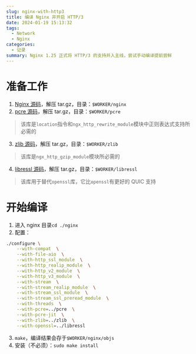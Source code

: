 ```yaml
---
slug: nginx-with-http3
title: 编译 Nginx 并开启 HTTP/3
date: 2024-01-19 15:13:32
tags: 
  - Network
  - Nginx
categories: 
  - 记录
summary: Nginx 1.25 正式将 HTTP/3 的支持并入主线，尝试手动编译提前尝鲜
---
```

# 准备工作
1. [Nginx 源码](https://nginx.org/en/download.html)，解压 tar.gz，目录：`$WORKER/nginx`
2. [pcre 源码](https://github.com/PCRE2Project/pcre2/releases)，解压 tar.gz，目录：`$WORKER/pcre`
> 该库是`location`指令和`ngx_http_rewrite_module`模块中正则表达式支持所必需的
3. [zlib 源码](https://zlib.net)，解压 tar.gz，目录：`$WORKER/zlib`
> 该库是`ngx_http_gzip_module`模块所必需的
4. [libressl 源码](https://ftp.openbsd.org/pub/OpenBSD/LibreSSL/)，解压 tar.gz，目录：`$WORKER/libressl`
> 该库用于替代`openssl`库，它比`openssl`有更好的 QUIC 支持

# 开始编译
1. 进入 nginx 目录`cd ./nginx`
2. 配置：
```bash
./configure \
    --with-compat  \
    --with-file-aio  \
    --with-http_ssl_module  \
    --with-http_realip_module  \
    --with-http_v2_module  \
    --with-http_v3_module  \
    --with-stream  \
    --with-stream_realip_module  \
    --with-stream_ssl_module  \
    --with-stream_ssl_preread_module  \
    --with-threads  \
    --with-pcre=../pcre  \
    --with-pcre-jit  \
    --with-zlib=../zlib  \
    --with-openssl=../libressl
```
3. `make`，编译结果会存于`$WORKER/nginx/objs`
4. 安装（不必须）：`sudo make install`